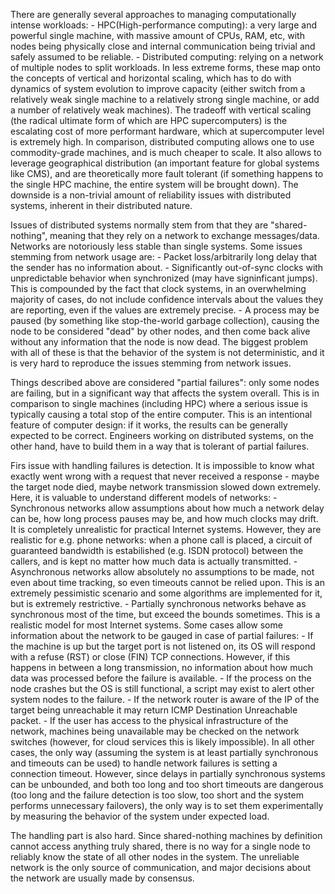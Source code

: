There are generally several approaches to managing computationally intense workloads:
	- HPC(High-performance computing): a very large and powerful single machine, with massive amount of CPUs, RAM, etc, with nodes being physically close and internal communication being trivial and safely assumed to be reliable.
	- Distributed computing: relying on a network of multiple nodes to split workloads.
In less extreme forms, these map onto the concepts of vertical and horizontal scaling, which has to do with dynamics of system evolution to improve capacity (either switch from a relatively weak single machine to a relatively strong single machine, or add a number of relatively weak machines).
The tradeoff with vertical scaling (the radical ultimate form of which are HPC supercomputers) is the escalating cost of more performant hardware, which at supercomputer level is extremely high. In comparison, distributed computing allows one to use commodity-grade machines, and is much cheaper to scale. It also allows to leverage geographical distribution (an important feature for global systems like CMS), and are theoretically more fault tolerant (if something happens to the single HPC machine, the entire system will be brought down). The downside is a non-trivial amount of reliability issues with distributed systems, inherent in their distributed nature.

Issues of distributed systems normally stem from that they are "shared-nothing", meaning that they rely on a network to exchange messages/data. Networks are notoriously less stable than single systems. Some issues stemming from network usage are:
	- Packet loss/arbitrarily long delay that the sender has no information about. 
	- Significantly out-of-sync clocks with unpredictable behavior when synchronized (may have signinficant jumps). This is compounded by the fact that clock systems, in an overwhelming majority of cases, do not include confidence intervals about the values they are reporting, even if the values are extremely precise.
	- A process may be paused (by something like stop-the-world garbage collection), causing the node to be considered "dead" by other nodes, and then come back alive without any information that the node is now dead.
The biggest problem with all of these is that the behavior of the system is not deterministic, and it is very hard to reproduce the issues stemming from network issues. 
	
Things described above are considered "partial failures": only some nodes are failing, but in a significant way that affects the system overall. This is in comparison to single machines (including HPC) where a serious issue is typically causing a total stop of the entire computer. This is an intentional feature of computer design: if it works, the results can be generally expected to be correct. Engineers working on distributed systems, on the other hand, have to build them in a way that is tolerant of partial failures.  

Firs issue with handling failures is detection. It is impossible to know what exactly went wrong with a request that never received a response - maybe the target node died, maybe network transmission slowed down extremely. 
Here, it is valuable to understand different models of networks:
	- Synchronous networks allow assumptions about how much a network delay can be, how long process pauses may be, and how much clocks may drift. It is completely unrealistic for practical Internet systems. However, they are realistic for e.g. phone networks: when a phone call is placed, a circuit of guaranteed bandwidth is estabilished (e.g. ISDN protocol) between the callers, and is kept no matter how much data is actually transmitted.
 	- Asynchronous networks allow absolutely no assumptions to be made, not even about time tracking, so even timeouts cannot be relied upon. This is an extremely pessimistic scenario and some algorithms are implemented for it, but is extremely restrictive.
	- Partially synchronous networks behave as synchronous most of the time, but exceed the bounds sometimes. This is a realistic model for most Internet systems. 
Some cases allow some information about the network to be gauged in case of partial failures:
	- If the machine is up but the target port is not listened on, its OS will respond with a refuse (RST) or close (FIN) TCP connections. However, if this happens in between a long transmission, no information about how much data was processed before the failure is available.
	- If the process on the node crashes but the OS is still functional, a script may exist to alert other system nodes to the failure.
	- If the network router is aware of the IP of the target being unreachable it may return ICMP Destination Unreachable packet.
	- If the user has access to the physical infrastructure of the network, machines being unavailable may be checked on the network switches (however, for cloud services this is likely impossible).
In all other cases, the only way (assuming the system is at least partially synchronous and timeouts can be used) to handle network failures is setting a connection timeout. However, since delays in partially synchronous systems can be unbounded, and both too long and too short timeouts are dangerous (too long and the failure detection is too slow, too short and the system performs unnecessary failovers), the only way is to set them experimentally by measuring the behavior of the system under expected load. 

The handling part is also hard. Since shared-nothing machines by definition cannot access anything truly shared, there is no way for a single node to reliably know the state of all other nodes in the system. The unreliable network is the only source of communication, and major decisions about the network are usually made by consensus. 
